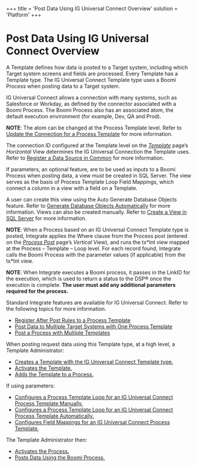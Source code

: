 +++
title = 'Post Data Using IG Universal Connect Overview'
solution = 'Platform'
+++

# Post Data Using IG Universal Connect Overview

A Template defines how data is posted to a Target system, including
which Target system screens and fields are processed. Every Template has
a Template type. The IG Universal Connect Template type uses a Boomi
Process when posting data to a Target system.

IG Universal Connect allows a connection with many systems, such as
Salesforce or Workday, as defined by the connector associated with a
Boomi Process. The Boomi Process also has an associated atom, the
default execution environment (for example, Dev, QA and Prod).

**NOTE**: The atom can be changed at the Process Template level. Refer
to [Update the Connection for a Process
Template](Update%20the%20Connection%20for%20a%20Process%20Template.htm)
for more information.

The connection ID configured at the Template level on the
*[Template](../Integrate/Page_Desc/Template_H.htm)* page’s *Horizontal*
View determines the IG Universal Connection the Template uses. Refer to
[Register a Data Source in
Common](../Common/Use_Cases/Register_a_Data_Source_in_Common.htm) for
more information.

If parameters, an optional feature, are to be used as inputs to a Boomi
Process when posting data, a view must be created in SQL Server. The
view serves as the basis of Process Template Loop Field Mappings, which
connect a column in a view with a field on a Template.

A user can create this view using the Auto Generate Database Objects
feature. Refer to [Generate Database Objects
Automatically](../Integrate/Use_Cases/Generate_Database_Objects_Automatically.htm)
for more information. Views can also be created manually. Refer to
[Create a View in SQL
Server](../Integrate/Use_Cases/Create_a_View_in_SQL_Server.htm) for more
information.

**NOTE**: When a Process based on an IG Universal Connect Template type
is posted, Integrate applies the Where clause from the Process post
(entered on the *[Process
Post](../Integrate/Page_Desc/Process_Post_H.htm)* page’s *Vertical*
View), and runs the tx\*Int view mapped at the Process – Template – Loop
level. For each record found, Integrate calls the Boomi Process with the
parameter values (if applicable) from the tx\*Int view.

**NOTE**: When Integrate executes a Boomi process, it passes in the
LinkID for the execution, which is used to return a status to the DSP®
once the execution is complete. **The user must add any additional
parameters required for the process.**

Standard Integrate features are available for IG Universal Connect.
Refer to the following topics for more information.

  - [Register After Post Rules to a Process
    Template](../Integrate/Use_Cases/Register_After_Post_Rules_to_a_Process_Template_Overview.htm)
  - [Post Data to Multiple Target Systems with One Process
    Template](../Integrate/Use_Cases/Post_Data_to_Multiple_Target_Systems_with_One_Process_Template.htm)
  - [Post a Process with Multiple
    Templates](../Integrate/Use_Cases/Post_a_Process_with_Multiple_Templates.htm)

When posting request data using this Template type, at a high level, a
Template Administrator:

  - [Creates a Template with the IG Universal Connect Template
    type.](Create%20an%20IG%20Universal%20Connect%20Template.htm)
  - [Activates the Template.](Activate%20the%20Template%20IGUC.htm)
  - [Adds the Template to a
    Process.](Add%20the%20Template%20to%20a%20Process%20IGUC.htm)

If using parameters:

  - [Configures a Process Template Loop for an IG Universal Connect
    Process Template
    Manually.](Configure%20a%20Process%20Template%20Loop%20for%20an%20IG%20Universal%20Connect%20Process%20Template%20Manually.htm)
  - [Configures a Process Template Loop for an IG Universal Connect
    Process Template
    Automatically.](Configure%20a%20Process%20Template%20Loop%20for%20an%20IG%20Universal%20Connect%20Process%20Template%20Automatically.htm)
  - [Configures Field Mappings for an IG Universal Connect Process
    Template.](Configure%20Field%20Mappings%20for%20an%20IG%20Universal%20Connect%20Template.htm)

The Template Administrator then:

  - [Activates the Process.](Activate%20the%20Process%20IGUC.htm)
  - [Posts Data Using the Boomi
    Process.](Post%20Data%20Using%20IG%20Universal%20Connect.htm)
